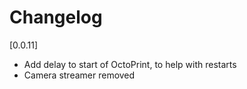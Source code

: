 # Changelog

[0.0.11]

- Add delay to start of OctoPrint, to help with restarts
- Camera streamer removed
